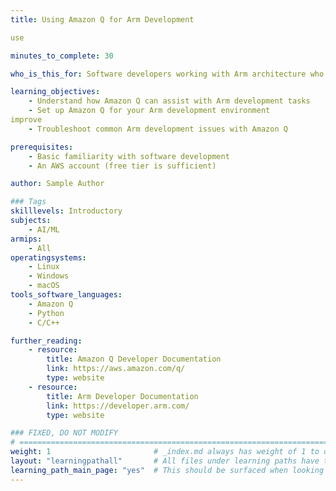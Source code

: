 ```yaml
---
title: Using Amazon Q for Arm Development

use

minutes_to_complete: 30

who_is_this_for: Software developers working with Arm architecture who want to improve productivity using AI assistance.

learning_objectives: 
    - Understand how Amazon Q can assist with Arm development tasks
    - Set up Amazon Q for your Arm development environment
improve
    - Troubleshoot common Arm development issues with Amazon Q

prerequisites:
    - Basic familiarity with software development
    - An AWS account (free tier is sufficient)

author: Sample Author

### Tags
skilllevels: Introductory
subjects: 
    - AI/ML
armips:
    - All
operatingsystems:
    - Linux
    - Windows
    - macOS
tools_software_languages:
    - Amazon Q
    - Python
    - C/C++

further_reading:
    - resource:
        title: Amazon Q Developer Documentation
        link: https://aws.amazon.com/q/
        type: website
    - resource:
        title: Arm Developer Documentation
        link: https://developer.arm.com/
        type: website

### FIXED, DO NOT MODIFY
# ================================================================================
weight: 1                       # _index.md always has weight of 1 to order correctly
layout: "learningpathall"       # All files under learning paths have this same wrapper
learning_path_main_page: "yes"  # This should be surfaced when looking for related content. Only set for _index.md of learning path content.
---
```

